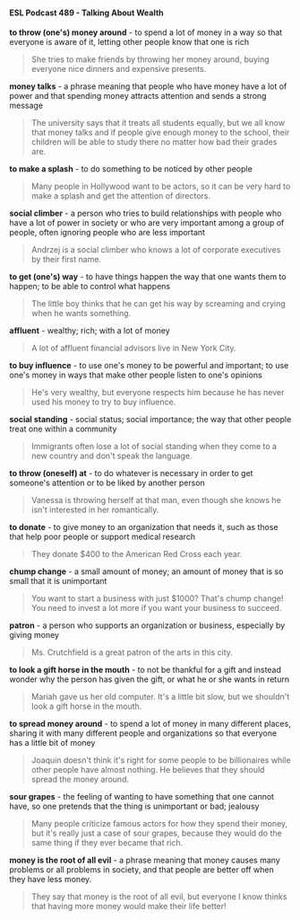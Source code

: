 #### ESL Podcast 489 - Talking About Wealth

**to throw (one's) money around** - to spend a lot of money in a way so that
everyone is aware of it, letting other people know that one is rich

> She tries to make friends by throwing her money around, buying everyone nice
dinners and expensive presents.

**money talks** - a phrase meaning that people who have money have a lot of
power and that spending money attracts attention and sends a strong message

> The university says that it treats all students equally, but we all know that
money talks and if people give enough money to the school, their children will be
able to study there no matter how bad their grades are.

**to make a splash** - to do something to be noticed by other people

> Many people in Hollywood want to be actors, so it can be very hard to make a
splash and get the attention of directors.

**social climber** - a person who tries to build relationships with people who have
a lot of power in society or who are very important among a group of people,
often ignoring people who are less important

> Andrzej is a social climber who knows a lot of corporate executives by their first
name.

**to get (one's) way** - to have things happen the way that one wants them to
happen; to be able to control what happens

> The little boy thinks that he can get his way by screaming and crying when he
wants something.

**affluent** - wealthy; rich; with a lot of money

> A lot of affluent financial advisors live in New York City.

**to buy influence** - to use one's money to be powerful and important; to use
one's money in ways that make other people listen to one's opinions

> He's very wealthy, but everyone respects him because he has never used his
money to try to buy influence.

**social standing** - social status; social importance; the way that other people
treat one within a community

> Immigrants often lose a lot of social standing when they come to a new country
and don't speak the language.

**to throw (oneself) at** - to do whatever is necessary in order to get someone's
attention or to be liked by another person

> Vanessa is throwing herself at that man, even though she knows he isn't
interested in her romantically.

**to donate** - to give money to an organization that needs it, such as those that
help poor people or support medical research

> They donate $400 to the American Red Cross each year.

**chump change** - a small amount of money; an amount of money that is so small
that it is unimportant

> You want to start a business with just $1000? That's chump change! You need
to invest a lot more if you want your business to succeed.

**patron** - a person who supports an organization or business, especially by
giving money

> Ms. Crutchfield is a great patron of the arts in this city.

**to look a gift horse in the mouth** - to not be thankful for a gift and instead
wonder why the person has given the gift, or what he or she wants in return

> Mariah gave us her old computer. It's a little bit slow, but we shouldn't look a
gift horse in the mouth.

**to spread money around** - to spend a lot of money in many different places,
sharing it with many different people and organizations so that everyone has a
little bit of money

> Joaquin doesn't think it's right for some people to be billionaires while other
people have almost nothing. He believes that they should spread the money
around.

**sour grapes** - the feeling of wanting to have something that one cannot have, so
one pretends that the thing is unimportant or bad; jealousy

> Many people criticize famous actors for how they spend their money, but it's
really just a case of sour grapes, because they would do the same thing if they
ever became that rich.

**money is the root of all evil** - a phrase meaning that money causes many
problems or all problems in society, and that people are better off when they
have less money.

> They say that money is the root of all evil, but everyone I know thinks that
having more money would make their life better!

